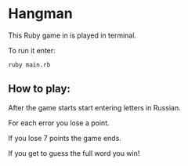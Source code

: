 # Hangman

This Ruby game in is played in terminal.

To run it enter:

```
ruby main.rb
```

## How to play:
After the game starts start entering letters in Russian.

For each error you lose a point.

If you lose 7 points the game ends.

If you get to guess the full word you win!
